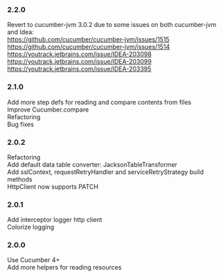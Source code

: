 ### 2.2.0
Revert to cucumber-jvm 3.0.2 due to some issues on both cucumber-jvm and Idea:  
https://github.com/cucumber/cucumber-jvm/issues/1515  
https://github.com/cucumber/cucumber-jvm/issues/1514  
https://youtrack.jetbrains.com/issue/IDEA-203098  
https://youtrack.jetbrains.com/issue/IDEA-203099  
https://youtrack.jetbrains.com/issue/IDEA-203395  

### 2.1.0
Add more step defs for reading and compare contents from files  
Improve Cucumber.compare  
Refactoring  
Bug fixes

 
### 2.0.2
Refactoring  
Add default data table converter: JacksonTableTransformer  
Add sslContext, requestRetryHandler and serviceRetryStrategy build methods  
HttpClient now supports PATCH

### 2.0.1
Add interceptor logger http client  
Colorize logging

### 2.0.0
Use Cucumber 4+  
Add more helpers for reading resources  

